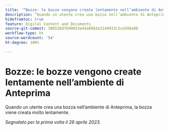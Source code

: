 ```yaml
---
title: '“Bozze: le bozze vengono create lentamente nell’ambiente di Anteprima”'
description: “Quando un utente crea una bozza nell’ambiente di Anteprima, la bozza viene creata molto lentamente.”
hidefromtoc: true
feature: Digital Content and Documents
source-git-commit: 386528d7b99053a4da6982e2140933c5cd348a08
workflow-type: ht
source-wordcount: '54'
ht-degree: 100%

---
```



# Bozze: le bozze vengono create lentamente nell’ambiente di Anteprima

<!--This article is by request. Article is on WF and WFP TOCs-->

Quando un utente crea una bozza nell’ambiente di Anteprima, la bozza viene creata molto lentamente.

_Segnalato per la prima volta il 26 aprile 2023._

